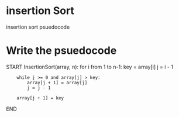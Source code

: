 # insertion Sort

insertion sort psuedocode


# Write the psuedocode 
START
InsertionSort(array, n):
    for i from 1 to n-1:
        key = array[i]
        j = i - 1
        
        while j >= 0 and array[j] > key:
            array[j + 1] = array[j]
            j = j - 1
        
        array[j + 1] = key


END
